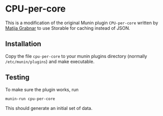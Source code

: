 CPU-per-core
============

This is a modification of the original Munin plugin `CPU-per-core` written by [Matija Grabnar](http://www.matija.si/system-administration/2014/04/01/a-munin-plugin-to-monitor-each-cpu-core-separately/) to use Storable for caching instead of JSON.

Installation
------------
Copy the file `cpu-per-core` to your munin plugins directory (normally `/etc/munin/plugins`) and make executable.

Testing
-------
To make sure the plugin works, run 

```bash
munin-run cpu-per-core
```

This should generate an initial set of data.

